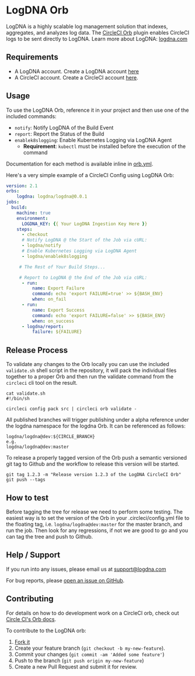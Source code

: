 # LogDNA Orb
LogDNA is a highly scalable log management solution that indexes, aggregates, and analyzes log data.
The [CircleCI Orb](https://circleci.com/docs/2.0/orb-intro/) plugin enables CircleCI logs to be sent directly to LogDNA.
Learn more about LogDNA: [logdna.com](https://www.logdna.com/)

## Requirements
* A LogDNA account. Create a LogDNA account [here](https://logdna.com/sign-up/)
* A CircleCI account. Create a CircleCI account [here](https://circleci.com/signup/).

## Usage

To use the LogDNA Orb, reference it in your project and then use one of the included commands:
* `notify`: Notify LogDNA of the Build Event
* `report`: Report the Status of the Build
* `enablek8slogging`: Enable Kubernetes Logging via LogDNA Agent
	* **Requirement**: `kubectl` must be installed before the execution of the command

Documentation for each method is available inline in [orb.yml](https://github.com/logdna/logdna-orb/blob/master/src/logdna/orb.yml).

Here's a very simple example of a CircleCI Config using LogDNA Orb:

```yaml
version: 2.1
orbs:
    logdna: logdna/logdna@0.0.1
jobs:
  build:
    machine: true
    environment:
      LOGDNA_KEY: {{ Your LogDNA Ingestion Key Here }}
    steps:
      - checkout
      # Notify LogDNA @ the Start of the Job via cURL:
      - logdna/notify
      # Enable Kubernetes Logging via LogDNA Agent
      - logdna/enablek8slogging

     # The Rest of Your Build Steps...

     # Report to LogDNA @ the End of the Job via cURL:
      - run:
          name: Export Failure
          command: echo 'export FAILURE=true' >> ${BASH_ENV}
          when: on_fail
      - run:
          name: Export Success
          command: echo 'export FAILURE=false' >> ${BASH_ENV}
          when: on_success
      - logdna/report:
          failure: ${FAILURE}
```

## Release Process

To validate any changes to the Orb locally you can use the included
`validate.sh` shell script in the repository, it will pack the individual
files together to a proper Orb and then run the validate command
from the `circleci` cli tool on the result.

```shell
cat validate.sh
#!/bin/sh

circleci config pack src | circleci orb validate -
```

All published branches will trigger publishing under a alpha reference
under the logdna namespace for the logdna Orb. It can be referenced
as follows:

```shell
logdna/logdna@dev:${CIRCLE_BRANCH}
e.g.
logdna/logdna@dev:master
```

To release a properly tagged version of the Orb push a semantic versioned
git tag to Github and the workflow to release this version will be started.

```shell
git tag 1.2.3 -m "Release version 1.2.3 of the LogDNA CircleCI Orb"
git push --tags
```

## How to test

Before tagging the tree for release we need to perform some testing. The
easiest way is to set the version of the Orb in your .circleci/config.yml file
to the floating tag, i.e. `logdna/logdna@dev:master` for the  master branch, and
run the job. Then look for any regressions, if not we are good to go and you
can tag the tree and push to Github.

## Help / Support

If you run into any issues, please email us at [support@logdna.com](mailto:support@logdna.com)

For bug reports, please [open an issue on GitHub](https://github.com/logdna/logdna-orb/issues/new).

## Contributing

For details on how to do development work on a CircleCI orb, check out [Circle CI's Orb docs](https://circleci.com/docs/2.0/creating-orbs/).

To contribute to the LogDNA orb:

1. [Fork it](https://github.com/logdna/logdna-orb)
2. Create your feature branch (```git checkout -b my-new-feature```).
3. Commit your changes (```git commit -am 'Added some feature'```)
4. Push to the branch (```git push origin my-new-feature```)
5. Create a new Pull Request and submit it for review.
